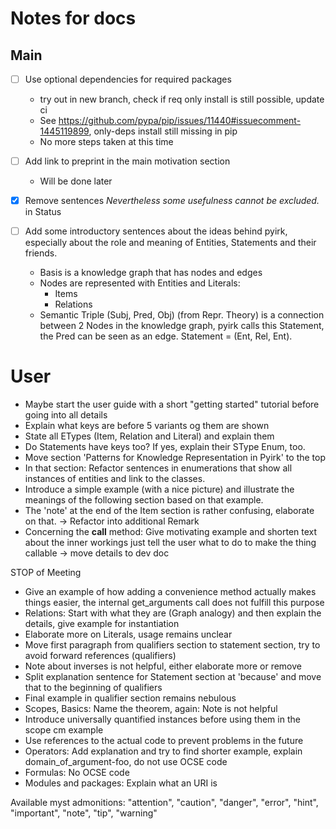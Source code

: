 # Notes for docs

## Main 
- [ ] Use optional dependencies for required packages 
  - try out in new branch, check if req only install is still possible, update ci
  - See https://github.com/pypa/pip/issues/11440#issuecomment-1445119899, only-deps install still missing in pip
  - No more steps taken at this time

- [ ] Add link to preprint in the main motivation section 
  - Will be done later

- [x] Remove sentences *Nevertheless some usefulness cannot be excluded.* in Status

- [ ] Add some introductory sentences about the ideas behind pyirk, especially about the role and meaning of Entities, 
  Statements and their friends.
  - Basis is a knowledge graph that has nodes and edges
  - Nodes are represented with Entities and Literals:
    - Items
    - Relations
  - Semantic Triple (Subj, Pred, Obj) (from Repr. Theory) is a connection between 2 Nodes in the knowledge graph, 
    pyirk calls this Statement, the Pred can be seen as an edge. Statement = (Ent, Rel, Ent).

# User

- Maybe start the user guide with a short "getting started" tutorial before going into all details 
- Explain what keys are before 5 variants og them are shown
- State all ETypes (Item, Relation and Literal) and explain them
- Do Statements have keys too? If yes, explain their SType Enum, too.
- Move section 'Patterns for Knowledge Representation in Pyirk' to the top
- In that section: Refactor sentences in enumerations that show all instances of entities and link to the classes. 
- Introduce a simple example (with a nice picture) and illustrate the meanings of the following section based on that example.
- The 'note' at the end of the Item section is rather confusing, elaborate on that. -> Refactor into additional Remark
- Concerning the __call__ method: Give motivating example and shorten text about the inner workings just tell
  the user what to do to make the thing callable -> move details to dev doc

STOP of Meeting

- Give an example of how adding a convenience method actually makes things easier, the internal get_arguments call 
  does not fulfill this purpose
- Relations: Start with what they are (Graph analogy) and then explain the details, give example for instantiation 
- Elaborate more on Literals, usage remains unclear
- Move first paragraph from qualifiers section to statement section, try to avoid forward references (qualifiers)
- Note about inverses is not helpful, either elaborate more or remove
- Split explanation sentence for Statement section at 'because' and move that to the beginning of qualifiers
- Final example in qualifier section remains nebulous
- Scopes, Basics: Name the theorem, again: Note is not helpful
- Introduce universally quantified instances before using them in the scope cm example 
- Use references to the actual code to prevent problems in the future
- Operators: Add explanation and try to find shorter example, explain domain_of_argument-foo, do not use OCSE code
- Formulas: No OCSE code
- Modules and packages: Explain what an URI is

Available myst admonitions: 
"attention", "caution", "danger", "error", "hint", "important", "note", "tip", "warning"